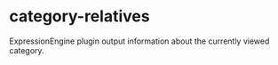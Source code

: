 # category-relatives
ExpressionEngine plugin output information about the currently viewed category.

